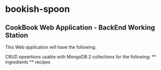 # bookish-spoon
## CookBook Web Application - BackEnd Working Station

This Web application will have the following: 

CRUD opeartions usable with MongoDB
2 collections for the following: 
** ingredients
** recipes
